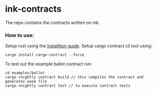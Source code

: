 # ink-contracts
The repo contains the contracts written on ink.

### How to use:
Setup rust using the [installtion guide](https://doc.rust-lang.org/cargo/getting-started/installation.html).  Setup cargo contract cli tool using:

```
cargo install cargo-contract --force
```

To test out the example ballot contract run:
```
cd examples/ballot
cargo +nightly contract build // this compiles the contract and generates wasm file
cargo +nightly contract test // to execute contract tests
```